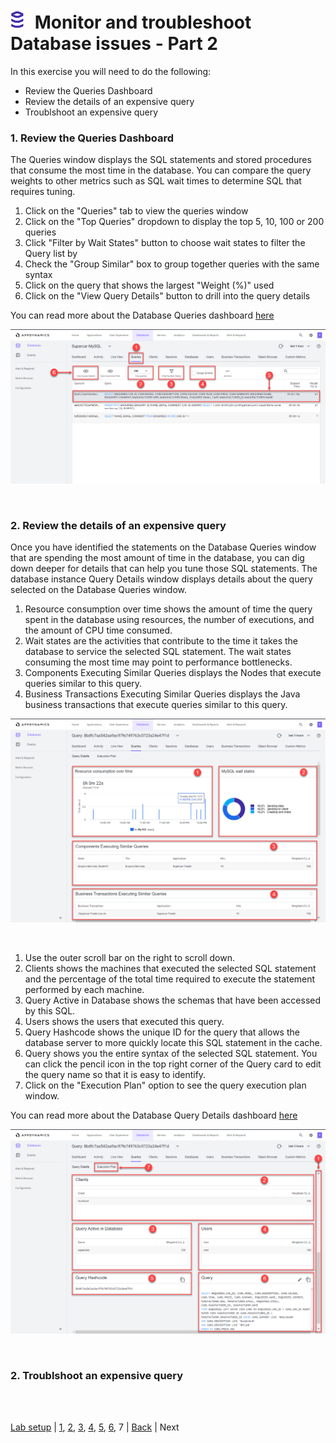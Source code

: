 ![Lab Icon](./assets/images/lab-icon.png) Monitor and troubleshoot Database issues - Part 2
=========================================================================

In this exercise you will need to do the following:

- Review the Queries Dashboard
- Review the details of an expensive query
- Troublshoot an expensive query


### **1.** Review the Queries Dashboard

The Queries window displays the SQL statements and stored procedures that consume the most time in the database. You can compare the query weights to other metrics such as SQL wait times to determine SQL that requires tuning.

1. Click on the "Queries" tab to view the queries window
2. Click on the "Top Queries" dropdown to display the top 5, 10, 100 or 200 queries
3. Click "Filter by Wait States" button to choose wait states to filter the Query list by
4. Check the "Group Similar" box to group together queries with the same syntax
5. Click on the query that shows the largest "Weight (%)" used
6. Click on the "View Query Details" button to drill into the query details

You can read more about the Database Queries dashboard [here](https://docs.appdynamics.com/display/latest/Database+Queries+Window)

![DB Dash 1](assets/images/07-db-dashboard-01.png)

<br>

### **2.** Review the details of an expensive query

Once you have identified the statements on the Database Queries window that are spending the most amount of time in the database, you can dig down deeper for details that can help you tune those SQL statements. The database instance Query Details window displays details about the query selected on the Database Queries window.


1. Resource consumption over time shows the amount of time the query spent in the database using resources, the number of executions, and the amount of CPU time consumed.
2. Wait states are the activities that contribute to the time it takes the database to service the selected SQL statement. The wait states consuming the most time may point to performance bottlenecks.
3. Components Executing Similar Queries displays the Nodes that execute queries similar to this query.
4. Business Transactions Executing Similar Queries displays the Java business transactions that execute queries similar to this query.

![DB Dash 2](assets/images/07-db-dashboard-02.png)

<br>

1. Use the outer scroll bar on the right to scroll down.
2. Clients shows the machines that executed the selected SQL statement and the percentage of the total time required to execute the statement performed by each machine.
3. Query Active in Database shows the schemas that have been accessed by this SQL.
4. Users shows the users that executed this query.
5. Query Hashcode shows the unique ID for the query that allows the database server to more quickly locate this SQL statement in the cache.
6. Query shows you the entire syntax of the selected SQL statement. You can click the pencil icon in the top right corner of the Query card to edit the query name so that it is easy to identify.
7. Click on the "Execution Plan" option to see the query execution plan window.

You can read more about the Database Query Details dashboard [here](https://docs.appdynamics.com/display/latest/Database+Query+Details+Window)

![DB Dash 3](assets/images/07-db-dashboard-03.png)

<br>

### **2.** Troublshoot an expensive query

<br>


<br>



[Lab setup](lab-exercise-00.md) | [1](lab-exercise-01.md), [2](lab-exercise-02.md), [3](lab-exercise-03.md), [4](lab-exercise-04.md), [5](lab-exercise-05.md), [6](lab-exercise-06.md), 7 | [Back](lab-exercise-06.md) | Next
